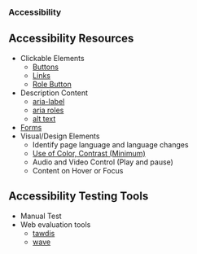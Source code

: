 ### Accessibility

## Accessibility Resources
- Clickable Elements
  - [Buttons]()
  - [Links]()
  - [Role Button](https://developer.mozilla.org/en-US/docs/Web/Accessibility/ARIA/Roles/button_role#associated_aria_roles_states_and_properties) 
- Description Content
  - [aria-label]()
  - [aria roles]()
  - [alt text]()
- [Forms](https://www.w3.org/WAI/tutorials/forms/labels/)
- Visual/Design Elements
  - Identify page language and language changes
  - [Use of Color, Contrast (Minimum)](https://accessibility.digital.gov/visual-design/color-and-contrast/)
  - Audio and Video Control (Play and pause)
  - Content on Hover or Focus

## Accessibility Testing Tools
  - Manual Test
  - Web evaluation tools
    - [tawdis](https://www.tawdis.net)
    - [wave](https://wave.webaim.org/)